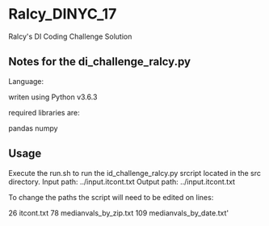 # Ralcy_DINYC_17
Ralcy's DI Coding Challenge Solution


## Notes for the di_challenge_ralcy.py

Language: 
  
   writen using Python v3.6.3


required libraries are:

  pandas
  numpy



## Usage

Execute the run.sh to run the id_challenge_ralcy.py srcript located in the src directory.
Input path:   ../input.itcont.txt
Output path:  ../input.itcont.txt

To change the paths the script will need to be edited on lines:

  26  itcont.txt
  78  medianvals_by_zip.txt
  109 medianvals_by_date.txt'
  
